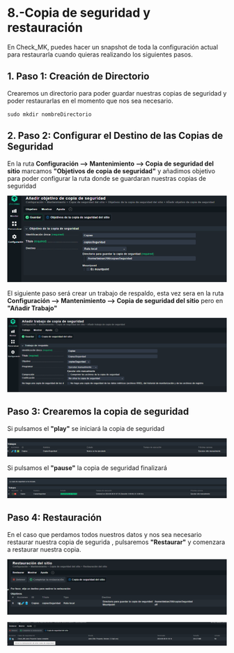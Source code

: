 # 8.-Copia de seguridad y restauración

En Check_MK, puedes hacer un snapshot de toda la configuración actual para restaurarla cuando quieras realizando los siguientes pasos.

## 1. Paso 1: Creación de Directorio
Crearemos un directorio para poder guardar nuestras copias de seguridad y poder restaurarlas en el momento que nos sea necesario.

`````
sudo mkdir nombreDirectorio
`````

## 2. Paso 2: Configurar el Destino de las Copias de Seguridad

En la ruta **Configuración --> Mantenimiento --> Copia de seguridad del sitio** marcamos **"Objetivos de copia de seguridad"** y añadimos objetivo para poder configurar la ruta donde se guardaran nuestras copias de seguridad

![image](/img/capturas/Back.png)

El siguiente paso será crear un trabajo de respaldo, esta vez sera en la ruta **Configuración --> Mantenimiento --> Copia de seguridad del sitio** pero en **"Añadir Trabajo"**

![image](/img/capturas/Trabajo.png)

## Paso 3: Crearemos la copia de seguridad

Si pulsamos el **"play"** se iniciará la copia de seguridad

![image](/img/capturas/seguridad1.png)

Si pulsamos el **"pause"** la copia de seguridad finalizará

![image](/img/capturas/seguridad2.png)

## Paso 4: Restauración
En el caso que perdamos todos nuestros datos y nos sea necesario restaurar nuestra copia de segurida , pulsaremos **"Restaurar"** y comenzara a restaurar nuestra copia.

![image](/img/capturas/restaura1.png)

![image](/img/capturas/resatura2.png)
